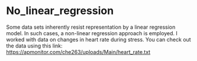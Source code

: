 # No_linear_regression

Some data sets inherently resist representation by a linear regression model. In such cases, a non-linear regression approach is employed.  I worked with data on changes in heart rate during stress. You can check out the data using this link: https://apmonitor.com/che263/uploads/Main/heart_rate.txt

